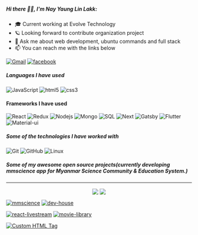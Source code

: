 

##### Hi there 🧑‍💻, I'm Nay Yaung Lin Lakk:

-   :mortar_board: Current working at Evolve Technology
-   :ringed_planet: Looking forward to contribute organization project
-   :speech_balloon: Ask me about web development, ubuntu commands and full stack
-   :mailbox: You can reach me with the links below

[![Gmail](https://img.shields.io/badge/-EMAIL-D14836?style=for-the-badge&logo=gmail&logoColor=white)](mailto:nayyaung.developer@gmail.com)
[![facebook](https://img.shields.io/badge/-FACEBOOK-0077B5?style=for-the-badge&logo=facebook&logoColor=white)](https://www.facebook.com/raymond.Nayyaung)

##### Languages I have used

![JavaScript](https://img.shields.io/badge/-javascript-000000?style=flat&logo=JavaScript)
![html5](https://img.shields.io/badge/-html5-000000?style=flat&logo=html5)
![css3](https://img.shields.io/badge/-css3-000000?style=flat&logo=css3)

#### Frameworks I have used

![React](https://img.shields.io/badge/-React-000000?style=flat&logo=React)
![Redux](https://img.shields.io/badge/-Redux-000000?style=flat&logo=redux)
![Nodejs](https://img.shields.io/badge/-node.js-000000?style=flat&logo=node.js)
![Mongo](https://img.shields.io/badge/-mongo-000000?style=flat&logo=mongodb)
![SQL](https://img.shields.io/badge/-SQL-000000?style=flat&logo=MySQL)
![Next](https://img.shields.io/badge/-Next-000000?style=flat&logo=Next.js)
![Gatsby](https://img.shields.io/badge/-Gatsby.js-000000?style=flat&logo=gatsby)
![Flutter](https://img.shields.io/badge/-flutter-000000?style=flat&logo=flutter)
![Material-ui](https://img.shields.io/badge/-materialUi-000000?style=flat&logo=material-ui)

##### Some of the technologies I have worked with

![Git](https://img.shields.io/badge/-Git-222222?style=flat&logo=git&logoColor=F05032)
![GitHub](https://img.shields.io/badge/-GitHub-222222?style=flat&logo=github&logoColor=FFFFFF)
![Linux](https://img.shields.io/badge/-Linux-222222?style=flat&logo=linux&logoColor=FCC624)

##### Some of my awesome open source projects(currently developing mmscience app for Myanmar Science Community & Education System.)

---
<p align="center">
<img align="center" src="https://github-readme-stats.vercel.app/api/top-langs/?username=nayyaung9&theme=radical&hide_langs_below=1&layout=compact">
<img align="center" src="https://github-readme-stats.vercel.app/api?username=nayyaung9&show_icons=true&theme=radical&line_height=21">

</p>

[![mmscience](<https://img.shields.io/badge/-MM Science-444444?style=flat>)](mmscience.netlify.app/)
[![dev-house](<https://img.shields.io/badge/-Dev house-444444?style=flat>)](https://dev-house.netlify.app/)

[![react-livestream](<https://img.shields.io/badge/-React Streaming App-444444?style=flat>)](https://github.com/nayyaung9/react-livestream)
[![movie-library](<https://img.shields.io/badge/-React Movie Library-444444?style=flat>)](https://movie-library-49712.firebaseapp.com/)

[![Custom HTML Tag](<https://img.shields.io/badge/-Custom HTML Tag-444444?style=flat>)](https://github.com/nayyaung9/paper-input)




```

